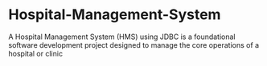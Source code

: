 # Hospital-Management-System
A Hospital Management System (HMS) using JDBC is a foundational software development project designed to manage the core operations of a hospital or clinic
